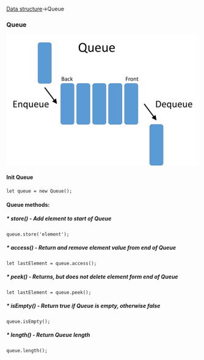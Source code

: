 [Data structure](https://github.com/rodiosheek/data-structures)->Queue

### Queue
![Queue](https://github.com/rodiosheek/data-structures/blob/master/src/lib/data-structure/queue/queue.png)

#### Init Queue
```
let queue = new Queue();
```
#### Queue methods:
##### * store() - Add element to start of Queue
```
queue.store('element');
```
##### * access() - Return and remove element value from end of Queue
```
let lastElement = queue.access();
```
##### * peek() - Returns, but does not delete element form end of Queue
```
let lastElement = queue.peek();
```
##### * isEmpty() - Return true if Queue is empty, otherwise false
```
queue.isEmpty();
```
##### * length() - Return Queue length
```
queue.length();
```



